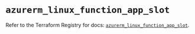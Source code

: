 # `azurerm_linux_function_app_slot`

Refer to the Terraform Registry for docs: [`azurerm_linux_function_app_slot`](https://registry.terraform.io/providers/hashicorp/azurerm/3.93.0/docs/resources/linux_function_app_slot).
